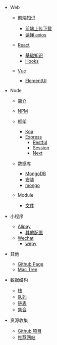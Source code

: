 - Web

  - [前端知识](FrontEnd/ "前端知识总结")

    - [前端上传下载](FrontEnd/download "前端上传及下载")
    - [读懂 axios](FrontEnd/axios "一文读懂 axios")
      <!-- - [Angular](Angular/ "Angular") -->

  - [React](React/ "React")
    - [基础知识](React/basic "基础知识")
    - [Hooks](React/hooks "React Hooks")
  - [Vue](Vue/ "Vue")
    - [ElementUI](Vue/ElmentUI "ElmentUI")

- Node

  - [简介](Node/ "简介")
  - [NPM](Node/NPM "NPM")
  - 框架

    - [Koa](Node/Koa/ "Koa")
    - [Express](Node/Express/ "Express")
      - [Restful](Node/Express/Restful "RESTful API")
      - [Session](Node/Express/Session "Session 设置使用")
      - [Next](Node/Express/Next "Next 结合 Antd简易爬虫")

  - 数据库

    - [MongoDB](Node/mongodb/ "MongoDB")
    - [安装](Node/mongodb/install.md "MongoDB 安装")
    - [mongo](Node/mongodb/mongo.md "mongo 命令及操作")

  - Module
    - [文件](Node/Module/File "File 文件")

* 小程序

  - [Alipay](Alipay/ "支付宝小程序")
    - [其他配置](Alipay/config "支付宝小程序其他配置")
  - [Wechat](Wechat/ "微信小程序")
    - [wepy](Wechat/wepy "微信小程序")

- 其他

  - [Github Page](Other/github/page "使用Github Page 搭建自己的静态站点")
  - [Mac Tree](Other/tree "Tree 生成项目目录")

- [数据结构](dataStructure/index.html)
  - [栈](dataStructure/Stack/)
  - [队列](dataStructure/Queue/)
  - [链表](dataStructure/LinkedList/)
  - [集合](dataStructure/Set/)

  <!-- - [基础知识](Charts/Basic "基础知识") -->
  <!-- - [D3](Charts/d3 "D3") -->
  <!-- - [ThreeJS](Charts/ThreeJs "ThreeJs") -->

<!-- - 数据 -->

- 资源收集

  - [Github 项目](Resources/github.md "值得关注的Github项目")
  - [推荐网站](Resources/website.md "推荐网站收集")
    <!-- - [模板](Resources/template.md "相关开发交互模板") -->
